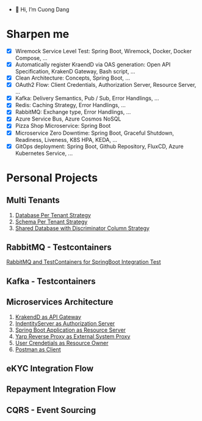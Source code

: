 - 👋 Hi, I’m Cuong Dang

# Sharpen me

- [x] Wiremock Service Level Test: Spring Boot, Wiremock, Docker, Docker Compose, ...
- [x] Automatically register KraendD via OAS generation: Open API Specification, KrakenD Gateway, Bash script, ...
- [x] Clean Architecture: Concepts, Spring Boot, ...
- [x] OAuth2 Flow: Client Credentials, Authorization Server, Resource Server, ... 
- [x] Kafka: Delivery Semantics, Pub / Sub, Error Handlings, ...
- [x] Redis: Caching Strategy, Error Handlings, ...
- [x] RabbitMQ: Exchange type, Error Handlings, ...
- [x] Azure Service Bus, Azure Cosmos NoSQL
- [x] Pizza Shop Microservice: Spring Boot
- [x] Microservice Zero Downtime: Spring Boot, Graceful Shutdown, Readiness, Liveness, K8S HPA, KEDA, ...
- [x] GitOps deployment: Spring Boot, Github Repository, FluxCD, Azure Kubernetes Service, ...

# Personal Projects
## Multi Tenants
1. [Database Per Tenant Strategy](https://github.com/cuongquocdang/database-per-tenant)
2. [Schema Per Tenant Strategy](https://github.com/cuongquocdang/schema-per-tenant)
3. [Shared Database with Discriminator Column Strategy](https://github.com/cuongquocdang/shared-database-discriminator-column)

## RabbitMQ - Testcontainers
[RabbitMQ and TestContainers for SpringBoot Integration Test](https://github.com/cuongquocdang/rabbitmq-testcontainers-springboot)

## Kafka - Testcontainers

## Microservices Architecture
1. [KrakendD as API Gateway](https://github.com/cuongquocdang/identityserver-krakend-yarp-microservices/tree/master/KrakenD-APIGateway) 
2. [IndentityServer as Authorization Server](https://github.com/cuongquocdang/identityserver-krakend-yarp-microservices/tree/master/IdentityServer-AuthorizationServer)
3. [Spring Boot Application as Resource Server](https://github.com/cuongquocdang/identityserver-krakend-yarp-microservices/tree/master/SampleService-ResourceServer)
4. [Yarp Reverse Proxy as External System Proxy](https://github.com/cuongquocdang/identityserver-krakend-yarp-microservices/tree/master/Yarp-ReverveProxy)
5. [User Crendetials as Resource Owner](https://github.com/cuongquocdang/identityserver-krakend-yarp-microservices/tree/master/SampleUser-ResourceOwner)
6. [Postman as Client](https://github.com/cuongquocdang/identityserver-krakend-yarp-microservices/tree/master/Postman-Client)

## eKYC Integration Flow

## Repayment Integration Flow

## CQRS - Event Sourcing
